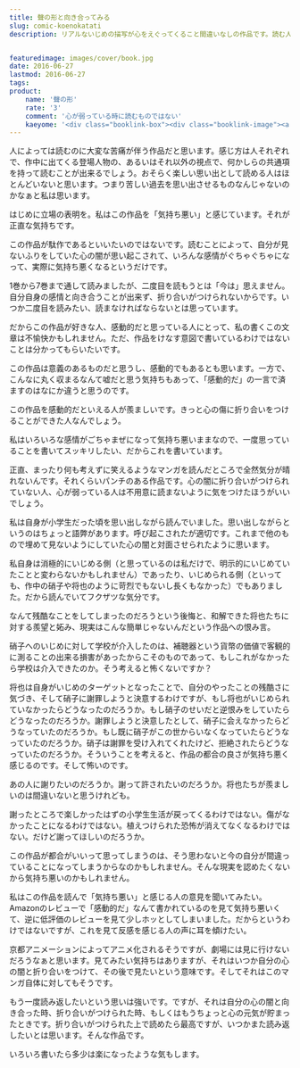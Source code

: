 ```yaml
---
title: 聲の形と向き合ってみる
slug: comic-koenokatati
description: リアルないじめの描写が心をえぐってくること間違いなしの作品です。読む人によっていろんな思いがあると思います。読んでて楽しい本ではきっとないでしょう。でも誰もがきちんと向き合うべき問題だと思います。私は今はちゃんと向き合えそうにありません。


featuredimage: images/cover/book.jpg
date: 2016-06-27
lastmod: 2016-06-27
tags: 
product:
    name: '聲の形'
    rate: '3'
    comment: '心が弱っている時に読むものではない'
    kaeyome: '<div class="booklink-box"><div class="booklink-image"><a href="https://www.amazon.co.jp/exec/obidos/asin/4063949737/illusionspace-22/" target="_blank" ><img src="https://ecx.images-amazon.com/images/I/51mtm7G32EL._SL160_.jpg" style="border: none;" /></a></div><div class="booklink-info"><div class="booklink-name"><a href="https://www.amazon.co.jp/exec/obidos/asin/4063949737/illusionspace-22/" target="_blank" >聲の形(1) (講談社コミックス)</a><div class="booklink-powered-date">posted with <a href="https://yomereba.com" rel="nofollow" target="_blank">ヨメレバ</a></div></div><div class="booklink-detail">大今 良時 講談社 2013-11-15    </div><div class="booklink-link2"><div class="shoplinkamazon"><a href="https://www.amazon.co.jp/exec/obidos/asin/4063949737/illusionspace-22/" target="_blank" >Amazon</a></div><div class="shoplinkkindle"><a href="https://www.amazon.co.jp/exec/obidos/ASIN/B00HJYUJ9C/illusionspace-22/" target="_blank" >Kindle</a></div><div class="shoplinkrakuten"><a href="https://hb.afl.rakuten.co.jp/hgc/11acbc01.369b1bf6.11acbc02.cabf9fe9/?pc=%3Fscid%3Daf_ich_link_urltxt%26m%3Dhttp%3A%2F%2Fm.rakuten.co.jp%2Fev%2Fbook%2F" target="_blank" >楽天ブックス</a></div>                  	  <div class="shoplinkkino"><a href="https://ck.jp.ap.valuecommerce.com/servlet/referral?sid=3085416&pid=882196163&vc_url=http%3A%2F%2Fwww.kinokuniya.co.jp%2Ff%2Fdsg-01-9784063949735" target="_blank" >紀伊國屋書店<img src="https://ad.jp.ap.valuecommerce.com/servlet/gifbanner?sid=3085416&pid=882196163" height="1" width="1" border="0"></a></div>	  	  	</div></div><div class="booklink-footer"></div></div>'
---
```


人によっては読むのに大変な苦痛が伴う作品だと思います。感じ方は人それぞれで、作中に出てくる登場人物の、あるいはそれ以外の視点で、何かしらの共通項を持って読むことが出来るでしょう。おそらく楽しい思い出として読める人はほとんどいないと思います。つまり苦しい過去を思い出させるものなんじゃないのかなぁと私は思います。

はじめに立場の表明を。私はこの作品を「気持ち悪い」と感じています。それが正直な気持ちです。

この作品が駄作であるといいたいのではないです。読むことによって、自分が見ないふりをしていた心の闇が思い起こされて、いろんな感情がぐちゃぐちゃになって、実際に気持ち悪くなるというだけです。

1巻から7巻まで通して読みましたが、二度目を読もうとは「今は」思えません。自分自身の感情と向き合うことが出来ず、折り合いがつけられないからです。いつか二度目を読みたい、読まなければならないとは思っています。

だからこの作品が好きな人、感動的だと思っている人にとって、私の書くこの文章は不愉快かもしれません。ただ、作品をけなす意図で書いているわけではないことは分かってもらいたいです。

この作品は意義のあるものだと思うし、感動的でもあるとも思います。一方で、こんなに丸く収まるなんて嘘だと思う気持ちもあって、「感動的だ」の一言で済ますのはなにか違うと思うのです。

この作品を感動的だといえる人が羨ましいです。きっと心の傷に折り合いをつけることができた人なんでしょう。

私はいろいろな感情がごちゃまぜになって気持ち悪いままなので、一度思っていることを書いてスッキリしたい、だからこれを書いています。

正直、まったり何も考えずに笑えるようなマンガを読んだところで全然気分が晴れないんです。それくらいパンチのある作品です。心の闇に折り合いがつけられていない人、心が弱っている人は不用意に読まないように気をつけたほうがいいでしょう。

私は自身が小学生だった頃を思い出しながら読んでいました。思い出しながらというのはちょっと語弊があります。呼び起こされたが適切です。これまで他のもので埋めて見ないようにしていた心の闇と対面させられたように思います。

私自身は消極的にいじめる側（と思っているのは私だけで、明示的にいじめていたことと変わらないかもしれません）であったり、いじめられる側（といっても、作中の硝子や将也のように苛烈でもないし長くもなかった）でもありました。だから読んでいてフクザツな気分です。

なんて残酷なことをしてしまったのだろうという後悔と、和解できた将也たちに対する羨望と妬み、現実はこんな簡単じゃないんだという作品への恨み言。

硝子へのいじめに対して学校が介入したのは、補聴器という貨幣の価値で客観的に測ることの出来る損害があったからこそのものであって、もしこれがなかったら学校は介入できたのか。そう考えると怖くないですか？

将也は自身がいじめのターゲットとなったことで、自分のやったことの残酷さに気づき、そして硝子に謝罪しようと決意するわけですが、もし将也がいじめられていなかったらどうなったのだろうか。もし硝子のせいだと逆恨みをしていたらどうなったのだろうか。謝罪しようと決意したとして、硝子に会えなかったらどうなっていたのだろうか。もし既に硝子がこの世からいなくなっていたらどうなっていたのだろうか。硝子は謝罪を受け入れてくれたけど、拒絶されたらどうなっていたのだろうか。そういうことを考えると、作品の都合の良さが気持ち悪く感じるのです。そして怖いのです。

あの人に謝りたいのだろうか。謝って許されたいのだろうか。将也たちが羨ましいのは間違いないと思うけれども。

謝ったところで楽しかったはずの小学生生活が戻ってくるわけではない。傷がなかったことになるわけではない。植えつけられた恐怖が消えてなくなるわけではない。だけど謝ってほしいのだろうか。

この作品が都合がいいって思ってしまうのは、そう思わないと今の自分が間違っていることになってしまうからなのかもしれません。そんな現実を認めたくないから気持ち悪いのかもしれません。

私はこの作品を読んで「気持ち悪い」と感じる人の意見を聞いてみたい。Amazonのレビューで「感動的だ」なんて書かれているのを見て気持ち悪いくて、逆に低評価のレビューを見て少しホッとしてしまいました。だからというわけではないですが、これを見て反感を感じる人の声に耳を傾けたい。

京都アニメーションによってアニメ化されるそうですが、劇場には見に行けないだろうなぁと思います。見てみたい気持ちはありますが、それはいつか自分の心の闇と折り合いをつけて、その後で見たいという意味です。そしてそれはこのマンガ自体に対してもそうです。

もう一度読み返したいという思いは強いです。ですが、それは自分の心の闇と向き合った時、折り合いがつけられた時、もしくはもうちょっと心の元気が貯まったときです。折り合いがつけられた上で読めたら最高ですが、いつかまた読み返したいとは思います。そんな作品です。

いろいろ書いたら多少は楽になったような気もします。


  